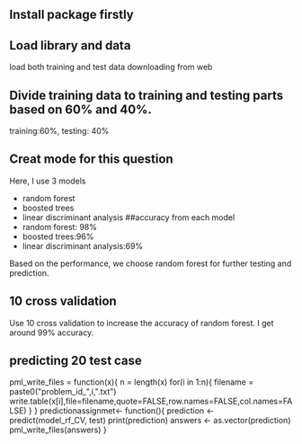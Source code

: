 ## Install package firstly
## Load library and data
load both training and test data downloading from web
## Divide training data to training and testing parts based on 60% and 40%.
training:60%, testing: 40%
## Creat mode for this question
Here, I use 3 models
* random forest
* boosted trees 
* linear discriminant analysis 
##accuracy from each model
* random forest: 98%
* boosted trees:96%
* linear discriminant analysis:69%

Based on the performance, we choose random forest for further testing and prediction.
## 10 cross validation
Use 10 cross validation to increase the accuracy of random forest. I get around 99% accuracy.
## predicting 20 test case
pml_write_files = function(x){
  n = length(x)
  for(i in 1:n){
    filename = paste0("problem_id_",i,".txt")
    write.table(x[i],file=filename,quote=FALSE,row.names=FALSE,col.names=FALSE)
  }
}
predictionassignmet<- function(){
  prediction <- predict(model_rf_CV, test)
  print(prediction)
  answers <- as.vector(prediction)
  pml_write_files(answers)
}
